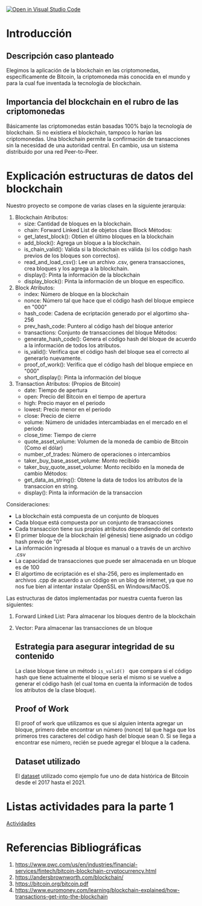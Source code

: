 [![Open in Visual Studio Code](https://classroom.github.com/assets/open-in-vscode-c66648af7eb3fe8bc4f294546bfd86ef473780cde1dea487d3c4ff354943c9ae.svg)](https://classroom.github.com/online_ide?assignment_repo_id=8761369&assignment_repo_type=AssignmentRepo)
# Introducción
## Descripción caso planteado

Elegimos la aplicación de la blockchain en las criptomonedas, específicamente de Bitcoin, la criptomoneda más conocida en el mundo y para la cual fue inventada la tecnología de blockchain.

## Importancia del blockchain en el rubro de las criptomonedas

Básicamente las criptomonedas están basadas 100% bajo la tecnología de blockchain. Si no existiera el blockchain, tampoco lo harían las criptomonedas. Una blockchain permite la confirmación de transacciones sin la necesidad de una autoridad central. En cambio, usa un sistema distribuido por una red Peer-to-Peer.

# Explicación estructuras de datos del blockchain

Nuestro proyecto se compone de varias clases en la siguiente jerarquia:

1. Blockchain
   Atributos:
   - size: Cantidad de bloques en la blockchain.
   - chain: Forward Linked List de objetos clase Block
   Métodos:
   - get_latest_block(): Obtien el último bloques en la blockchain
   - add_block(): Agrega un bloque a la blockchain.
   - is_chain_valid(): Valida si la blockchain es válida (si los código hash previos de los bloques son correctos).
   - read_and_load_csv(): Lee un archivo .csv, genera transacciones, crea bloques y los agrega a la blockchain.
   - display(): Pinta la información de la blockchain
   - display_block(): Pinta la información de un bloque en específico.
2. Block
   Atributos:
   - index: Número de bloque en la blockchain
   - nonce: Número tal que hace que el código hash del bloque empiece en "000"
   - hash_code: Cadena de ecriptación generado por el algortimo sha-256
   - prev_hash_code: Puntero al código hash del bloque anterior
   - transactions: Conjunto de transacciones del bloque
   Métodos:
   - generate_hash_code(): Genera el código hash del bloque de acuerdo a la información de todos los atributos.
   - is_valid(): Verifica que el código hash del bloque sea el correcto al generarlo nuevamente.
   - proof_of_work(): Verifica que el código hash del bloque empiece en "000"
   - short_display(): Pinta la información del bloque
3. Transaction
   Atributos: (Propios de Bitcoin)
   - date: Tiempo de apertura
   - open: Precio del Bitcoin en el tiempo de apertura
   - high: Precio mayor en el periodo
   - lowest: Precio menor en el periodo
   - close: Precio de cierre
   - volume: Número de unidades intercambiadas en el mercado en el periodo
   - close_time: Tiempo de cierre
   - quote_asset_volume: Volumen de la moneda de cambio de Bitcoin (Como el dólar)
   - number_of_trades: Número de operaciones o intercambios
   - taker_buy_base_asset_volume: Monto recibido
   - taker_buy_quote_asset_volume: Monto recibido en la moneda de cambio
   Métodos:
   - get_data_as_string(): Obtene la data de todos los atributos de la transaccion en string.
   - display(): Pinta la información de la transaccion

Consideraciones:

- La blockchain está compuesta de un conjunto de bloques
- Cada bloque está compuesta por un conjunto de transacciones
- Cada transaccion tiene sus propios atributos dependiendo del contexto
- El primer bloque de la blockchain (el génesis) tiene asignado un código hash previo de "0"
- La información ingresada al bloque es manual o a través de un archivo .csv
- La capacidad de transacciones que puede ser almacenada en un bloque es de 100
- El algortimo de ecriptación es el sha-256, pero es implementado en archivos .cpp de acuerdo a un código en un blog de internet, ya que no nos fue bien al intentar instalar OpenSSL en Windows/MacOS.


Las estructuras de datos implementadas por nuestra cuenta fueron las siguientes:

1. Forward Linked List: Para almacenar los bloques dentro de la blockchain
2. Vector: Para almacenar las transacciones de un bloque

   ## Estrategia para asegurar integridad de su contenido

   La clase bloque tiene un método ```is_valid() ``` que compara si el código hash que tiene actualmente el bloque sería el mismo si se vuelve a generar el código hash (el cual toma en cuenta la información de todos los atributos de la clase bloque).

   ## Proof of Work

   El proof of work que utilizamos es que si alguien intenta agregar un bloque, primero debe encontrar un número (nonce) tal que haga que los primeros tres caracteres del código hash del bloque sean 0. Si se llega a encontrar ese número, recién se puede agregar el bloque a la cadena.

   ## Dataset utilizado

   El [dataset](https://www.kaggle.com/datasets/skanderhaddad/bitcoin-data?resource=download&select=data_description.txt) utilizado como ejemplo fue uno de data histórica de Bitcoin desde el 2017 hasta el 2021.

# Listas actividades para la parte 1

[Actividades](https://github.com/users/Neo-Zapata/projects/4/views/1)

# Referencias Bibliográficas

1. https://www.pwc.com/us/en/industries/financial-services/fintech/bitcoin-blockchain-cryptocurrency.html
2. https://andersbrownworth.com/blockchain/
3. https://bitcoin.org/bitcoin.pdf
4. https://www.euromoney.com/learning/blockchain-explained/how-transactions-get-into-the-blockchain
